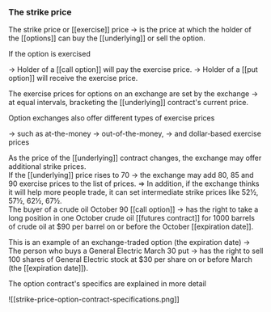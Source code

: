 ### The strike price

The strike price or [[exercise]] price
-> is the price at which the holder of the [[options]] can buy the [[underlying]] or sell the option.

<p>If the option is exercised</p>
-> Holder of a [[call option]] will pay the exercise price.
-> Holder of a [[put option]] will receive the exercise price.


The exercise prices for options on an exchange are set by the exchange
-> at equal intervals, bracketing the [[underlying]] contract's current price. 
<br>
<p>Option exchanges also offer different types of exercise prices</p>
-> such as at-the-money
-> out-of-the-money,
-> and dollar-based exercise prices

As the price of the [[underlying]] contract changes, the exchange may offer additional strike prices.
<br>
If the [[underlying]] price rises to 70
-> the exchange may add 80, 85 and 90 exercise prices to the list of prices.
=> In addition, if the exchange thinks it will help more people trade, it can set intermediate strike prices like 52½, 57½, 62½, 67½.
<br>
The buyer of a crude oil October 90 [[call option]]
-> has the right to take a long position in one October crude oil [[futures contract]] for 1000 barrels of crude oil at $90 per barrel on or before the October [[expiration date]].

This is an example of an exchange-traded option (the expiration date)
-> The person who buys a General Electric March 30 put
-> has the right to sell 100 shares of General Electric stock at $30 per share on or before March (the [[expiration date]]).  

<p>The option contract's specifics are explained in more detail</p>

![[strike-price-option-contract-specifications.png]]